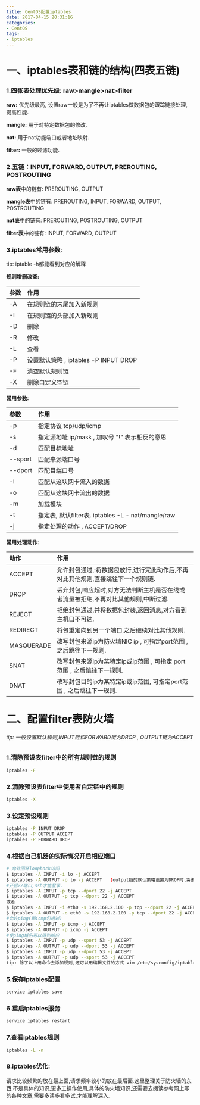 ```yaml
---
title: CentOS配置iptables
date: 2017-04-15 20:31:16
categories:
- CentOS
tags:
- iptables
---
```

<!-- more -->

# 一、iptables表和链的结构(四表五链)

### 1.四张表处理优先级: raw>mangle>nat>filter

**raw:** 优先级最高, 设置raw一般是为了不再让iptables做数据包的跟踪链接处理, 提高性能.

**mangle:** 用于对特定数据包的修改.

**nat:** 用于nat功能端口或者地址映射.

**filter:** 一般的过滤功能.

### 2.五链：INPUT, FORWARD, OUTPUT, PREROUTING, POSTROUTING

**raw表**中的链有: PREROUTING, OUTPUT

**mangle表**中的链有: PREROUTING, INPUT, FORWARD, OUTPUT, POSTROUTING

**nat表**中的链有: PREROUTING, POSTROUTING, OUTPUT

**filter表**中的链有: INPUT, FORWARD, OUTPUT

### 3.iptables常用参数: 

tip: iptable -h都能看到对应的解释

**规则增删改查:**

| 参数   | 作用                              |
| :--- | :------------------------------ |
| -A   | 在规则链的末尾加入新规则                    |
| -I   | 在规则链的头部加入新规则                    |
| -D   | 删除                              |
| -R   | 修改                              |
| -L   | 查看                              |
| -P   | 设置默认策略 , iptables -P INPUT DROP |
| -F   | 清空默认规则链                         |
| -X   | 删除自定义空链                         |

**常用参数:**

| 参数      | 作用                                       |
| :------ | :--------------------------------------- |
| -p      | 指定协议 tcp/udp/icmp                        |
| -s      | 指定源地址 ip/mask , 加叹号 "!" 表示相反的意思          |
| -d      | 匹配目标地址                                   |
| --sport | 匹配来源端口号                                  |
| --dport | 匹配目端口号                                   |
| -i      | 匹配从这块网卡流入的数据                             |
| -o      | 匹配从这块网卡流出的数据                             |
| -m      | 加载模块                                     |
| -t      | 指定表, 默认filter表. iptables -L - nat/mangle/raw |
| -j      | 指定处理的动作 , ACCEPT/DROP                    |

**常用处理动作:**

| 动作         | 作用                                       |
| :--------- | :--------------------------------------- |
| ACCEPT     | 允许封包通过,:将数据包放行,进行完此动作后,不再对比其他规则,直接跳往下一个规则链. |
| DROP       | 丢弃封包,响应超时,对方无法判断主机是否在线或者流量被拒绝,不再对比其他规则,中断过滤. |
| REJECT     | 拒绝封包通过,并将数据包封装,返回消息,对方看到主机口不可达.          |
| REDIRECT   | 将包重定向到另一个端口,之后继续对比其他规则.                  |
| MASQUERADE | 改写封包来源ip为防火墙NIC ip , 可指定port范围 , 之后跳往下一规则. |
| SNAT       | 改写封包来源ip为某特定ip或ip范围 , 可指定 port 范围 , 之后跳往下一规则. |
| DNAT       | 改写封包目的ip为某特定ip或ip范围, 可指定port范围 , 之后跳往下一规则. |

# 二、配置filter表防火墙

###### tip: 一般设置默认规则,INPUT链和FORWARD链为DROP , OUTPUT链为ACCEPT

### 1.清除预设表filter中的所有规则链的规则

```bash
iptables -F
```

### 2.清除预设表filter中使用者自定链中的规则

```bash
iptables -X
```

### 3.设定预设规则

```bash
iptables -P INPUT DROP
iptables -P OUTPUT ACCEPT
iptables -P FORWARD DROP
```

### 4.根据自己机器的实际情况开启相应端口

```bash
# 允许回环loopback访问
$ iptables -A INPUT -i lo -j ACCEPT
$ iptables -A OUTPUT -o lo -j ACCEPT   (output链的默认策略设置为DROP时,需要添加这条,以下针对的每个端口同此一样.)
#开启22端口,ssh才能登录.
$ iptables -A INPUT -p tcp --dport 22 -j ACCEPT
$ iptables -A OUTPUT -p tcp --dport 22 -j ACCEPT
或者
$ iptables -A INPUT -i eth0 -s 192.168.2.100 -p tcp --dport 22 -j ACCEPT #指定eth1网卡和192.168.2.100允许ssh登录
$ iptables -A OUTPUT -o eth0 -s 192.168.2.100 -p tcp --dport 22 -j ACCEPT
#允许ping(即icmp包通过)
$ iptables -A INPUT -p icmp -j ACCEPT
$ iptables -A OUTPUT -p icmp -j ACCEPT
#使ping域名可以得到响应
$ iptables -A INPUT -p udp --sport 53 -j ACCEPT
$ iptables -A OUTPUT -p udp --dport 53 -j ACCEPT
$ iptables -A INPUT -p udp --dport 53 -j ACCEPT
$ iptables -A OUTPUT -p udp --sport 53 -j ACCEPT
tip: 除了以上用命令去添加规则,还可以用编辑文件的方式 vim /etc/sysconfig/iptables
```

### 5.保存iptables配置

```bash
service iptables save
```

### 6.重启iptables服务

```bash
service iptables restart
```

### 7.查看iptables规则

```bash
iptables -L -n
```

### 8.iptables优化:

请求比较频繁的放在最上面,请求频率较小的放在最后面.这里整理关于防火墙的东西,不是具体的知识,更多工操作使用,具体的防火墙知识,还需要去阅读参考网上写的各种文章,需要多读多看多试,才能理解深入.